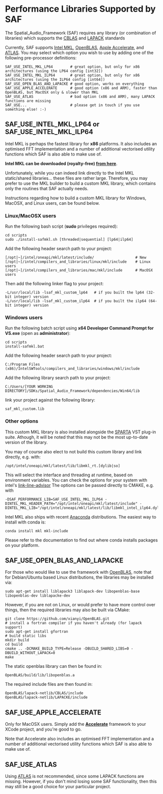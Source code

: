 # Performance Libraries Supported by SAF

The Spatial_Audio_Framework (SAF) requires any library (or combination of libraries) which supports the [CBLAS](https://en.wikipedia.org/wiki/Basic_Linear_Algebra_Subprograms#Implementations) and [LAPACK](https://en.wikipedia.org/wiki/LAPACK) standards

Currently, SAF supports [Intel MKL](https://software.intel.com/en-us/articles/free-ipsxe-tools-and-libraries), [OpenBLAS](https://github.com/xianyi/OpenBLAS), [Apple Accelerate](https://developer.apple.com/documentation/accelerate), and [ATLAS](http://math-atlas.sourceforge.net/). You may select which option you wish to use by adding one of the following pre-processor definitions:

```
SAF_USE_INTEL_MKL_LP64        # great option, but only for x86 architectures (using the LP64 config [int32])
SAF_USE_INTEL_MKL_ILP64       # great option, but only for x86 architectures (using the ILP64 config [int64])  
SAF_USE_OPEN_BLAS_AND_LAPACKE # good option, works on everything
SAF_USE_APPLE_ACCELERATE      # good option (x86 and ARM), faster than OpenBLAS, but MacOSX only & slower than MKL
SAF_USE_ATLAS                 # bad option (x86 and ARM), many LAPACK functions are missing
SAF_USE...                    # please get in touch if you use something else! :-)
```

## SAF_USE_INTEL_MKL_LP64 or SAF_USE_INTEL_MKL_ILP64

Intel MKL is perhaps the fastest library for **x86** platforms. It also includes an optimised FFT implementation and a number of additional vectorised utility functions which SAF is also able to make use of. 

**Intel MKL can be downloaded (royalty-free) [from here](https://software.intel.com/en-us/articles/free-ipsxe-tools-and-libraries)**.

Unfortunately, while you can indeed link directly to the Intel MKL static/shared libraries... these files are rather large. Therefore, you may prefer to use the MKL builder to build a custom MKL library, which contains only the routines that SAF actually needs.

Instructions regarding how to build a custom MKL library for Windows, MacOSX, and Linux users, can be found below.

### Linux/MacOSX users 

Run the following bash script (**sudo** privileges required):

```
cd scripts
sudo ./install-safmkl.sh [threaded|sequential] [lp64|ilp64]
```

Add the following header search path to your project:

```
[/opt|~]/intel/oneapi/mkl/latest/include/                   # New
[/opt|~]/intel/compilers_and_libraries/linux/mkl/include    # Linux users
[/opt|~]/intel/compilers_and_libraries/mac/mkl/include      # MacOSX users
```

Then add the following linker flag to your project:

```
-L/usr/local/lib -lsaf_mkl_custom_lp64   # if you built the lp64 (32-bit integer) version
-L/usr/local/lib -lsaf_mkl_custom_ilp64  # if you built the ilp64 (64-bit integer) version
``` 

### Windows users
 
Run the following batch script using **x64 Developer Command Prompt for VS.exe** (open as **administrator**):

```
cd scripts
install-safmkl.bat
```

Add the following header search path to your project:

```
C:/Program Files (x86)/IntelSWTools/compilers_and_libraries/windows/mkl/include
```

Add the following library search path to your project:

```
C:/Users/[YOUR WORKING DIRECTORY]/SDKs/Spatial_Audio_Framework/dependencies/Win64/lib
```

link your project against the following library:
```
saf_mkl_custom.lib 
```

### Other options

This custom MKL library is also installed alongside the [SPARTA](http://research.spa.aalto.fi/projects/sparta_vsts/) VST plug-in suite. Athough, it will be noted that this may not be the most up-to-date version of the library.

You may of course also elect to not build this custom library and link directly, e.g. with:
```
/opt/intel/oneapi/mkl/latest/lib/libmkl_rt.[dylib|so]
```

This will select the interface and threading at runtime, based on environment variables.
You can check the options for your system with intel's [link-line-advisor](https://software.intel.com/content/www/us/en/develop/tools/oneapi/components/onemkl/link-line-advisor.html)
The options can be passed directly to CMAKE, e.g. with
```
-DSAF_PERFORMANCE_LIB=SAF_USE_INTEL_MKL_ILP64 -DINTEL_MKL_HEADER_PATH="/opt/intel/oneapi/mkl/latest/include" -DINTEL_MKL_LIB="/opt/intel/oneapi/mkl/latest/lib/libmkl_intel_ilp64.dylib;/opt/intel/oneapi/mkl/latest/lib/libmkl_sequential.dylib;/opt/intel/oneapi/mkl/latest/lib/libmkl_core.dylib"
```


Intel MKL also ships with recent [Anaconda](https://anaconda.org) distributions. The easiest way to install with conda is:
```
conda install mkl mkl-include
```
Please refer to the documentation to find out where conda installs packages on your platform.


## SAF_USE_OPEN_BLAS_AND_LAPACKE

For those who would like to use the framework with [OpenBLAS](https://github.com/xianyi/OpenBLAS), note that for Debian/Ubuntu based Linux distributions, the libraries may be installed via:

```
sudo apt-get install liblapack3 liblapack-dev libopenblas-base libopenblas-dev liblapacke-dev
```

However, if you are not on Linux, or would prefer to have more control over things, then the required libraries may also be built via CMake:

```
git clone https://github.com/xianyi/OpenBLAS.git
# install a fortran compiler if you haven't already (for lapack support)
sudo apt-get install gfortran
# build static libs
mkdir build
cd build
cmake .. -DCMAKE_BUILD_TYPE=Release -DBUILD_SHARED_LIBS=0 -DBUILD_WITHOUT_LAPACK=0
make 
```

The static openblas library can then be found in:
```
OpenBLAS/build/lib/libopenblas.a
```

The required include files are then found in:
```
OpenBLAS/lapack-netlib/CBLAS/include
OpenBLAS/lapack-netlib/LAPACKE/include
```

## SAF_USE_APPLE_ACCELERATE

Only for MacOSX users. Simply add the [**Accelerate**](https://developer.apple.com/documentation/accelerate) framework to your XCode project, and you're good to go. 

Note that Accelerate also includes an optimised FFT implementation and a number of additional vectorised utility functions which SAF is also able to make use of. 


## SAF_USE_ATLAS

Using [ATLAS](http://math-atlas.sourceforge.net/) is not recommended, since some LAPACK functions are missing. However, if you don't mind losing some SAF functionality, then this may still be a good choice for your particular project.
